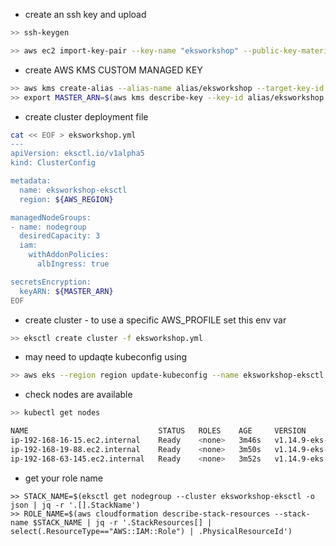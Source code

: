 - create an ssh key and upload

```bash
>> ssh-keygen

>> aws ec2 import-key-pair --key-name "eksworkshop" --public-key-material file://~/.ssh/id_rsa.pub
```

- create AWS KMS CUSTOM MANAGED KEY

```bash
>> aws kms create-alias --alias-name alias/eksworkshop --target-key-id $(aws kms create-key --query KeyMetadata.Arn --output text)
>> export MASTER_ARN=$(aws kms describe-key --key-id alias/eksworkshop --query KeyMetadata.Arn --output text)
```

- create cluster deployment file

```bash
cat << EOF > eksworkshop.yml
---
apiVersion: eksctl.io/v1alpha5
kind: ClusterConfig

metadata:
  name: eksworkshop-eksctl
  region: ${AWS_REGION}

managedNodeGroups:
- name: nodegroup
  desiredCapacity: 3
  iam:
    withAddonPolicies:
      albIngress: true

secretsEncryption:
  keyARN: ${MASTER_ARN}
EOF
```

- create cluster - to use a specific AWS_PROFILE set this env var

```bash
>> eksctl create cluster -f eksworkshop.yml
```

- may need to updaqte kubeconfig using

```bash
>> aws eks --region region update-kubeconfig --name eksworkshop-eksctl
```

- check nodes are available

```bash
>> kubectl get nodes

NAME                             STATUS   ROLES    AGE     VERSION
ip-192-168-16-15.ec2.internal    Ready    <none>   3m46s   v1.14.9-eks-1f0ca9
ip-192-168-19-88.ec2.internal    Ready    <none>   3m50s   v1.14.9-eks-1f0ca9
ip-192-168-63-145.ec2.internal   Ready    <none>   3m52s   v1.14.9-eks-1f0ca9
```

- get your role name

```
>> STACK_NAME=$(eksctl get nodegroup --cluster eksworkshop-eksctl -o json | jq -r '.[].StackName')
>> ROLE_NAME=$(aws cloudformation describe-stack-resources --stack-name $STACK_NAME | jq -r '.StackResources[] | select(.ResourceType=="AWS::IAM::Role") | .PhysicalResourceId')
```
